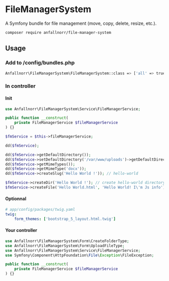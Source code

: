 # FileManagerSystem
A Symfony bundle for file management (move, copy, delete, resize, etc.).

```sh
composer require anfallnorr/file-manager-system
```

## Usage

### Add to /config/bundles.php

```bash
Anfallnorr\FileManagerSystem\FileManagerSystem::class => ['all' => true],
```

### In controller

#### Init

```php
use Anfallnorr\FileManagerSystem\Service\FileManagerService;
```
```php
public function __construct(
    private FileManagerService $fileManagerService
) {}
```
```php
$fmService = $this->fileManagerService;

dd($fmService);

dd($fmService->getDefaultDirectory());
dd($fmService->setDefaultDirectory('/var/www/uploads')->getDefaultDirectory()); // /path/to/folder/var/www/uploads
dd($fmService->getMimeTypes());
dd($fmService->getMimeType('docx'));
dd($fmService->createSlug('Hello World !')); // hello-world

$fmService->createDir('Hello World !'); // create hello-world directory in default directory path
$fmService->createFile('Hello World.html', 'Hello World! I\'m Js info'); // create hello-world.html file in default directory path
```

#### Optionnal

```yaml
# app/config/packages/twig.yaml
twig:
    form_themes: ['bootstrap_5_layout.html.twig']
```

#### Your controller

```php
use Anfallnorr\FileManagerSystem\Form\CreateFolderType;
use Anfallnorr\FileManagerSystem\Form\UploadFileType;
use Anfallnorr\FileManagerSystem\Service\FileManagerService;
use Symfony\Component\HttpFoundation\File\Exception\FileException;
```
```php
public function __construct(
    private FileManagerService $fileManagerService
) {}
```
